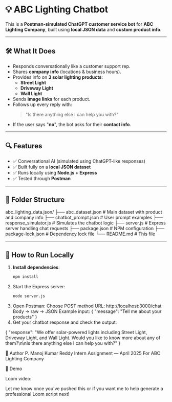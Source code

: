 # 💡 ABC Lighting Chatbot

This is a **Postman-simulated ChatGPT customer service bot** for **ABC Lighting Company**, built using **local JSON data** and **custom product info**.

---

## 🛠️ What It Does

- Responds conversationally like a customer support rep.
- Shares **company info** (locations & business hours).
- Provides info on **3 solar lighting products**:
  - **Street Light**
  - **Driveway Light**
  - **Wall Light**
- Sends **image links** for each product.
- Follows up every reply with:
  > "Is there anything else I can help you with?"
- If the user says "**no**", the bot asks for their **contact info**.

---

## 🔍 Features

- ✅ Conversational AI (simulated using ChatGPT-like responses)
- ✅ Built fully on a **local JSON dataset**
- ✅ Runs locally using **Node.js + Express**
- ✅ Tested through **Postman**

---

## 📁 Folder Structure

abc_lighting_data.json/ 
├── abc_dataset.json # Main dataset with product and company info 
├── chatbot_prompt.json # User prompt examples 
├── response_simulator.js # Simulates the chatbot logic 
├── server.js # Express server handling chat requests 
├── package.json # NPM configuration 
├── package-lock.json # Dependency lock file 
└── README.md # This file

---

## 🚀 How to Run Locally

1. **Install dependencies**:
   ```bash
   npm install
2. Start the Express server:
   ```bash
   node server.js
3. Open Postman:
 Choose POST method
URL: http://localhost:3000/chat
Body → raw → JSON
Example input:
{
 "message": "Tell me about your products"
}
4. Get your chatbot response and check the output:

{
  "response": "We offer solar-powered lights including Street Light, Driveway Light, and Wall Light. Would you like to know more about any of them?\n\nIs there anything else I can help you with?"
}

👤 Author
P. Manoj Kumar Reddy
Intern Assignment — April 2025
For ABC Lighting Company

🎥 Demo

Loom video:


Let me know once you've pushed this or if you want me to help generate a professional Loom script next!
